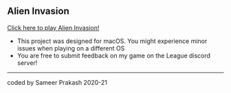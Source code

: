 ## Alien Invasion

<a href="https://github.com/League-level2-student/league-level2-game-RedFox360/blob/master/src/alienInvasion_game/AlienInvasion.jar?raw=true">Click here to play Alien Invasion!</a>


* This project was designed for macOS. You might experience minor issues when playing on a different OS
* You are free to submit feedback on my game on the League discord server!

- - -

coded by Sameer Prakash 2020-21
